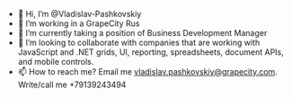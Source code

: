 - 👋 Hi, I’m @Vladislav-Pashkovskiy
- 👀 I’m working in a GrapeCity Rus
- 🌱 I’m currently taking a position of Business Development Manager
- 💞️ I’m looking to collaborate with companies that are working with JavaScript and .NET grids, UI, reporting, spreadsheets, document APIs, and mobile controls.
- 📫 How to reach me? Email me vladislav.pashkovskiy@grapecity.com. Write/call me +79139243494 

